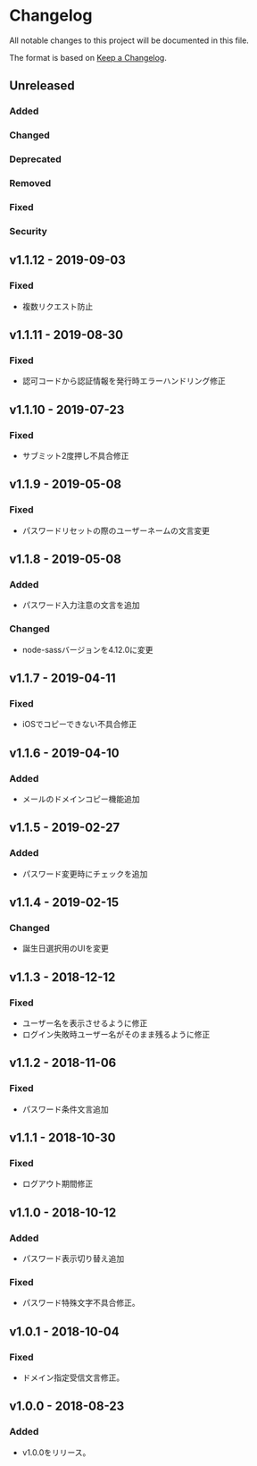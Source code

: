 # Changelog

All notable changes to this project will be documented in this file.

The format is based on [Keep a Changelog](http://keepachangelog.com/).

## Unreleased

### Added

### Changed

### Deprecated

### Removed

### Fixed

### Security

## v1.1.12 - 2019-09-03
### Fixed
- 複数リクエスト防止

## v1.1.11 - 2019-08-30
### Fixed
- 認可コードから認証情報を発行時エラーハンドリング修正

## v1.1.10 - 2019-07-23
### Fixed
- サブミット2度押し不具合修正

## v1.1.9 - 2019-05-08
### Fixed
- パスワードリセットの際のユーザーネームの文言変更

## v1.1.8 - 2019-05-08
### Added
- パスワード入力注意の文言を追加
### Changed
- node-sassバージョンを4.12.0に変更

## v1.1.7 - 2019-04-11
### Fixed
- iOSでコピーできない不具合修正

## v1.1.6 - 2019-04-10
### Added
- メールのドメインコピー機能追加

## v1.1.5 - 2019-02-27
### Added
- パスワード変更時にチェックを追加

## v1.1.4 - 2019-02-15
### Changed
- 誕生日選択用のUIを変更

## v1.1.3 - 2018-12-12
### Fixed
- ユーザー名を表示させるように修正
- ログイン失敗時ユーザー名がそのまま残るように修正

## v1.1.2 - 2018-11-06
### Fixed
- パスワード条件文言追加

## v1.1.1 - 2018-10-30
### Fixed
- ログアウト期間修正

## v1.1.0 - 2018-10-12
### Added
- パスワード表示切り替え追加
### Fixed
- パスワード特殊文字不具合修正。

## v1.0.1 - 2018-10-04
### Fixed
- ドメイン指定受信文言修正。

## v1.0.0 - 2018-08-23
### Added
- v1.0.0をリリース。
